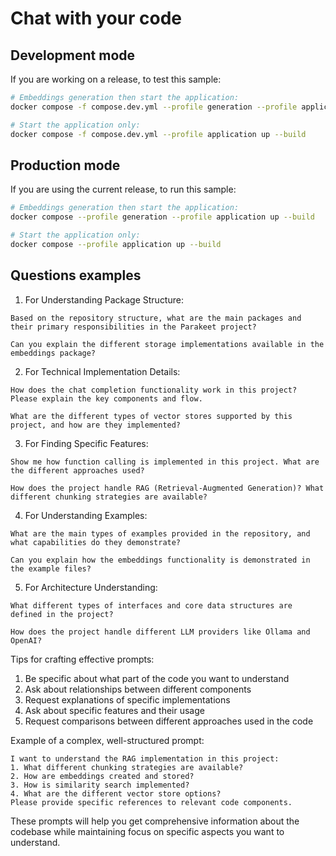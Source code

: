 # Chat with your code

## Development mode

If you are working on a release, to test this sample:
```bash
# Embeddings generation then start the application:
docker compose -f compose.dev.yml --profile generation --profile application up --build 

# Start the application only:
docker compose -f compose.dev.yml --profile application up --build 
```

## Production mode

If you are using the current release, to run this sample:
```bash
# Embeddings generation then start the application:
docker compose --profile generation --profile application up --build 

# Start the application only:
docker compose --profile application up --build 
```

## Questions examples


1. For Understanding Package Structure:
```
Based on the repository structure, what are the main packages and their primary responsibilities in the Parakeet project?
```

```
Can you explain the different storage implementations available in the embeddings package?
```

2. For Technical Implementation Details:
```
How does the chat completion functionality work in this project? Please explain the key components and flow.
```

```
What are the different types of vector stores supported by this project, and how are they implemented?
```

3. For Finding Specific Features:
```
Show me how function calling is implemented in this project. What are the different approaches used?
```

```
How does the project handle RAG (Retrieval-Augmented Generation)? What different chunking strategies are available?
```

4. For Understanding Examples:
```
What are the main types of examples provided in the repository, and what capabilities do they demonstrate?
```

```
Can you explain how the embeddings functionality is demonstrated in the example files?
```

5. For Architecture Understanding:
```
What different types of interfaces and core data structures are defined in the project?
```

```
How does the project handle different LLM providers like Ollama and OpenAI?
```

Tips for crafting effective prompts:
1. Be specific about what part of the code you want to understand
2. Ask about relationships between different components
3. Request explanations of specific implementations
4. Ask about specific features and their usage
5. Request comparisons between different approaches used in the code

Example of a complex, well-structured prompt:
```
I want to understand the RAG implementation in this project:
1. What different chunking strategies are available?
2. How are embeddings created and stored?
3. How is similarity search implemented?
4. What are the different vector store options?
Please provide specific references to relevant code components.
```

These prompts will help you get comprehensive information about the codebase while maintaining focus on specific aspects you want to understand.